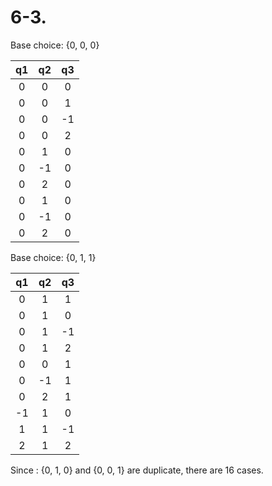 # 6-3.

Base choice: {0, 0, 0}

|  q1  |  q2  |  q3  |
| :--: | :--: | :--: |
|  0   |  0   |  0   |
|  0   |  0   |  1   |
|  0   |  0   |  -1  |
|  0   |  0   |  2   |
|  0   |  1   |  0   |
|  0   |  -1  |  0   |
|  0   |  2   |  0   |
|  0   |  1   |  0   |
|  0   |  -1  |  0   |
|  0   |  2   |  0   |

Base choice: {0, 1, 1}

|  q1  |  q2  |  q3  |
| :--: | :--: | :--: |
|  0   |  1   |  1   |
|  0   |  1   |  0   |
|  0   |  1   |  -1  |
|  0   |  1   |  2   |
|  0   |  0   |  1   |
|  0   |  -1  |  1   |
|  0   |  2   |  1   |
|  -1  |  1   |  0   |
|  1   |  1   |  -1  |
|  2   |  1   |  2   |

Since :  {0, 1, 0} and {0, 0, 1} are duplicate, there are 16 cases.